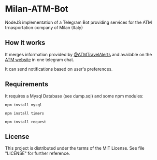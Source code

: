 # Milan-ATM-Bot
NodeJS implementation of a Telegram Bot providing services for the ATM trnasportation company of Milan (Italy)

## How it works
It merges information provided by [@ATMTravelAlerts](https://twitter.com/ATMTravelAlerts) and available on the [ATM website](http://www.atm.it) in one telegram chat.

It can send notifications based on user's preferences.

## Requirements
It requires a Mysql Database (see dump.sql) and some npm modules:

```
npm install mysql
```
```
npm install timers
```
```
npm install request
```

## License
This project is distributed under the terms of the MIT License. See file "LICENSE" for further reference.
